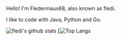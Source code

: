Hello! I'm Fledermaus68, also known as fledi.

I like to code with Java, Python and Go. 

![fledi's github stats](https://github-readme-stats.vercel.app/api?username=fledermaus68&show_icons=true&theme=radical)
[![Top Langs](https://github-readme-stats.vercel.app/api/top-langs/?username=fledermaus68)
